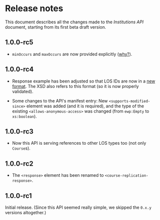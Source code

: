 Release notes
=============

This document describes all the changes made to the *Institutions API*
document, starting from its first beta draft version.


1.0.0-rc5
---------

* `minOccurs` and `maxOccurs` are now provided explicitly
  ([why?](https://github.com/erasmus-without-paper/general-issues/issues/22)).


1.0.0-rc4
---------

* Response example has been adjusted so that LOS IDs are now in a
  [new format](https://github.com/erasmus-without-paper/ewp-specs-api-mobilities/issues/9).
  The XSD also refers to this format (so it is now properly validated).

* Some changes to the API's manifest entry: New `<supports-modified-since>`
  element was added (and it is required), and the type of the existing
  `<allows-anonymous-access>` was changed (from `ewp:Empty` to `xs:boolean`).


1.0.0-rc3
---------

* Now this API is serving references to other LOS types too (not only
  `Course`s).


1.0.0-rc2
---------

 * The `<response>` element has been renamed to
   `<course-replication-response>`.


1.0.0-rc1
---------

Initial release. (Since this API seemed really simple, we skipped the `0.x.y`
versions altogether.)
